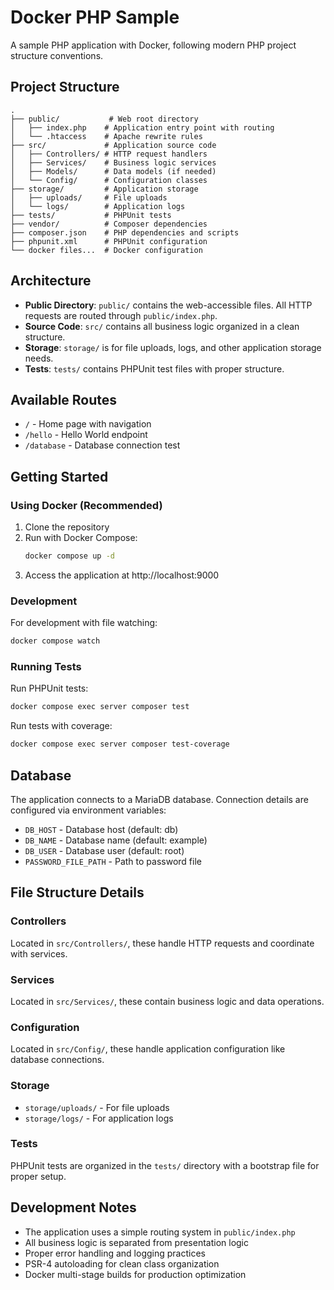 # Docker PHP Sample

A sample PHP application with Docker, following modern PHP project structure conventions.

## Project Structure

```
.
├── public/           # Web root directory
│   ├── index.php    # Application entry point with routing
│   └── .htaccess    # Apache rewrite rules
├── src/             # Application source code
│   ├── Controllers/ # HTTP request handlers
│   ├── Services/    # Business logic services
│   ├── Models/      # Data models (if needed)
│   └── Config/      # Configuration classes
├── storage/         # Application storage
│   ├── uploads/     # File uploads
│   └── logs/        # Application logs
├── tests/           # PHPUnit tests
├── vendor/          # Composer dependencies
├── composer.json    # PHP dependencies and scripts
├── phpunit.xml      # PHPUnit configuration
└── docker files...  # Docker configuration
```

## Architecture

- **Public Directory**: `public/` contains the web-accessible files. All HTTP requests are routed through `public/index.php`.
- **Source Code**: `src/` contains all business logic organized in a clean structure.
- **Storage**: `storage/` is for file uploads, logs, and other application storage needs.
- **Tests**: `tests/` contains PHPUnit test files with proper structure.

## Available Routes

- `/` - Home page with navigation
- `/hello` - Hello World endpoint
- `/database` - Database connection test

## Getting Started

### Using Docker (Recommended)

1. Clone the repository
2. Run with Docker Compose:
   ```bash
   docker compose up -d
   ```
3. Access the application at http://localhost:9000

### Development

For development with file watching:
```bash
docker compose watch
```

### Running Tests

Run PHPUnit tests:
```bash
docker compose exec server composer test
```

Run tests with coverage:
```bash
docker compose exec server composer test-coverage
```

## Database

The application connects to a MariaDB database. Connection details are configured via environment variables:

- `DB_HOST` - Database host (default: db)
- `DB_NAME` - Database name (default: example)  
- `DB_USER` - Database user (default: root)
- `PASSWORD_FILE_PATH` - Path to password file

## File Structure Details

### Controllers
Located in `src/Controllers/`, these handle HTTP requests and coordinate with services.

### Services
Located in `src/Services/`, these contain business logic and data operations.

### Configuration
Located in `src/Config/`, these handle application configuration like database connections.

### Storage
- `storage/uploads/` - For file uploads
- `storage/logs/` - For application logs

### Tests
PHPUnit tests are organized in the `tests/` directory with a bootstrap file for proper setup.

## Development Notes

- The application uses a simple routing system in `public/index.php`
- All business logic is separated from presentation logic
- Proper error handling and logging practices
- PSR-4 autoloading for clean class organization
- Docker multi-stage builds for production optimization